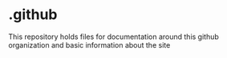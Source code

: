 # .github
This repository holds files for documentation around this github organization and basic information about the site
